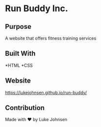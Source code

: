 # Run Buddy Inc.

## Purpose
A website that offers fitness training services

## Built With
*HTML
*CSS

## Website
https://lukejohnsen.github.io/run-buddy/

## Contribution
Made with ❤️ by Luke Johnsen
